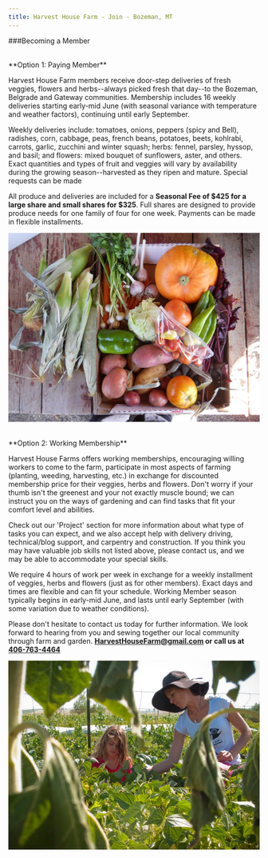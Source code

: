 ```yaml
---
title: Harvest House Farm - Join - Bozeman, MT
---
```


###Becoming a Member

<br/>
**Option 1: Paying Member**

Harvest House Farm members receive door-step deliveries of fresh veggies, flowers and herbs--always picked fresh that day--to the Bozeman, Belgrade and Gateway communities. Membership includes 16 weekly deliveries starting early-mid June (with seasonal variance with temperature and weather factors), continuing until early September.

Weekly deliveries include: tomatoes, onions, peppers (spicy and Bell), radishes, corn, cabbage, peas, french beans, potatoes, beets, kohlrabi, carrots, garlic, zucchini and winter squash; herbs: fennel, parsley, hyssop, and basil; and flowers: mixed bouquet of sunflowers, aster, and others. Exact quantities and types of fruit and veggies will vary by availability during the growing season--harvested as they ripen and mature. Special requests can be made

All produce and deliveries are included for a **Seasonal Fee of $425 for a large share and small shares for $325**. Full shares are designed to provide produce needs for one family of four for one week. Payments can be made in flexible installments.

![Example CSA Box](/images/csabox.JPG)

<br/>
**Option 2: Working Membership**

Harvest House Farms offers working memberships, encouraging willing workers to come to the farm, participate in most aspects of farming (planting, weeding, harvesting, etc.) in exchange for discounted membership price for their veggies, herbs and flowers. Don't worry if your thumb isn't the greenest and your not exactly muscle bound; we can instruct you on the ways of gardening and can find tasks that fit your comfort level and abilities.

Check out our 'Project' section for more information about what type of tasks you can expect, and we also accept help with delivery driving, technical/blog support, and carpentry and construction. If you think you may have valuable job skills not listed above, please contact us, and we may be able to accommodate your special skills.

We require 4 hours of work per week in exchange for a weekly installment of veggies, herbs and flowers (just as for other members). Exact days and times are flexible and can fit your schedule. Working Member season typically begins in early-mid June, and lasts until early September (with some variation due to weather conditions).

Please don't hesitate to contact us today for further information. We look forward to hearing from you and sewing together our local community through farm and garden. **[HarvestHouseFarm@gmail.com](mailto:HarvestHouseFarm@gmail.com) or call us at [406-763-4464](tel:406-763-4464)**

![CSA Workers](/images/csawork.jpg)